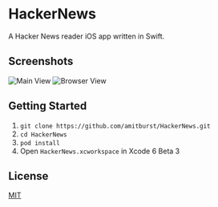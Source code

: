 # HackerNews

A Hacker News reader iOS app written in Swift.

## Screenshots

![Main View](http://idzr.org/pkib)
![Browser View](http://idzr.org/zkzd)

## Getting Started

1. `git clone https://github.com/amitburst/HackerNews.git`
2. `cd HackerNews`
3. `pod install`
4. Open `HackerNews.xcworkspace` in Xcode 6 Beta 3

## License
[MIT](LICENSE)
